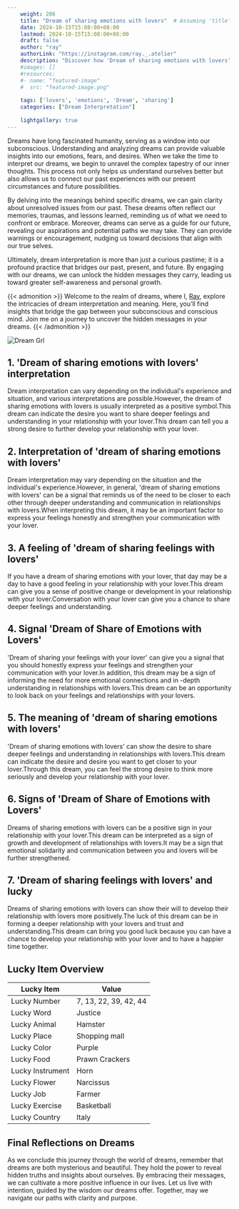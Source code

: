 ```yaml
---
    weight: 206
    title: "Dream of sharing emotions with lovers"  # Assuming 'title' column exists
    date: 2024-10-15T15:08:00+08:00
    lastmod: 2024-10-15T15:08:00+08:00
    draft: false
    author: "ray"
    authorLink: "https://instagram.com/ray._.atelier"
    description: "Discover how 'Dream of sharing emotions with lovers' can interpret your future and uncover its significant meanings in your life."
    #images: []
    #resources:
    #- name: "featured-image"
    #  src: "featured-image.png"
    
    tags: ['lovers', 'emotions', 'Dream', 'sharing']
    categories: ["Dream Interpretation"]
    
    lightgallery: true
---
```

    
Dreams have long fascinated humanity, serving as a window into our subconscious. Understanding and analyzing dreams can provide valuable insights into our emotions, fears, and desires. When we take the time to interpret our dreams, we begin to unravel the complex tapestry of our inner thoughts. This process not only helps us understand ourselves better but also allows us to connect our past experiences with our present circumstances and future possibilities.

By delving into the meanings behind specific dreams, we can gain clarity about unresolved issues from our past. These dreams often reflect our memories, traumas, and lessons learned, reminding us of what we need to confront or embrace. Moreover, dreams can serve as a guide for our future, revealing our aspirations and potential paths we may take. They can provide warnings or encouragement, nudging us toward decisions that align with our true selves.

Ultimately, dream interpretation is more than just a curious pastime; it is a profound practice that bridges our past, present, and future. By engaging with our dreams, we can unlock the hidden messages they carry, leading us toward greater self-awareness and personal growth.

{{< admonition >}}
Welcome to the realm of dreams, where I, [Ray](https://instagram.com/ray._.atelier), explore the intricacies of dream interpretation and meaning. Here, you’ll find insights that bridge the gap between your subconscious and conscious mind. Join me on a journey to uncover the hidden messages in your dreams.
{{< /admonition >}}

![Dream Grl](https://cdn.pixabay.com/photo/2017/11/02/03/35/gothic-2910057_1280.jpg "Dream Grl")

## 1. 'Dream of sharing emotions with lovers' interpretation
Dream interpretation can vary depending on the individual's experience and situation, and various interpretations are possible.However, the dream of sharing emotions with lovers is usually interpreted as a positive symbol.This dream can indicate the desire you want to share deeper feelings and understanding in your relationship with your lover.This dream can tell you a strong desire to further develop your relationship with your lover.

## 2. Interpretation of 'dream of sharing emotions with lovers'
Dream interpretation may vary depending on the situation and the individual's experience.However, in general, 'dream of sharing emotions with lovers' can be a signal that reminds us of the need to be closer to each other through deeper understanding and communication in relationships with lovers.When interpreting this dream, it may be an important factor to express your feelings honestly and strengthen your communication with your lover.

## 3. A feeling of 'dream of sharing feelings with lovers'
If you have a dream of sharing emotions with your lover, that day may be a day to have a good feeling in your relationship with your lover.This dream can give you a sense of positive change or development in your relationship with your lover.Conversation with your lover can give you a chance to share deeper feelings and understanding.

## 4. Signal 'Dream of Share of Emotions with Lovers'
'Dream of sharing your feelings with your lover' can give you a signal that you should honestly express your feelings and strengthen your communication with your lover.In addition, this dream may be a sign of informing the need for more emotional connections and in -depth understanding in relationships with lovers.This dream can be an opportunity to look back on your feelings and relationships with your lovers.

## 5. The meaning of 'dream of sharing emotions with lovers'
'Dream of sharing emotions with lovers' can show the desire to share deeper feelings and understanding in relationships with lovers.This dream can indicate the desire and desire you want to get closer to your lover.Through this dream, you can feel the strong desire to think more seriously and develop your relationship with your lover.

## 6. Signs of 'Dream of Share of Emotions with Lovers'
Dreams of sharing emotions with lovers can be a positive sign in your relationship with your lover.This dream can be interpreted as a sign of growth and development of relationships with lovers.It may be a sign that emotional solidarity and communication between you and lovers will be further strengthened.

## 7. 'Dream of sharing feelings with lovers' and lucky
Dreams of sharing emotions with lovers can show their will to develop their relationship with lovers more positively.The luck of this dream can be in forming a deeper relationship with your lovers and trust and understanding.This dream can bring you good luck because you can have a chance to develop your relationship with your lover and to have a happier time together.

## Lucky Item Overview
| Lucky Item          | Value              |
|---------------|--------------------|
| Lucky Number        | 7, 13, 22, 39, 42, 44  |
| Lucky Word          | Justice |
| Lucky Animal        | Hamster |
| Lucky Place         | Shopping mall     |
| Lucky Color         | Purple     |
| Lucky Food          | Prawn Crackers      |
| Lucky Instrument    | Horn |
| Lucky Flower        | Narcissus    |
| Lucky Job           | Farmer       |
| Lucky Exercise      | Basketball  |
| Lucky Country       | Italy    |


##  Final Reflections on Dreams

As we conclude this journey through the world of dreams, remember that dreams are both mysterious and beautiful. They hold the power to reveal hidden truths and insights about ourselves. By embracing their messages, we can cultivate a more positive influence in our lives. Let us live with intention, guided by the wisdom our dreams offer. Together, may we navigate our paths with clarity and purpose.
